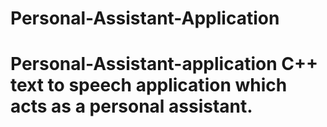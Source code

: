 # Personal-Assistant-Application
# Personal-Assistant-application C++ text to speech application which acts as a personal assistant. 
